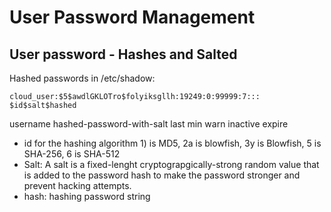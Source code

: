 # User Password Management #

## User password - Hashes and Salted ##

Hashed passwords in /etc/shadow:
```
cloud_user:$5$awdlGKLOTro$folyiksgllh:19249:0:99999:7:::
$id$salt$hashed
```
username hashed-password-with-salt  last min warn inactive expire

- id for the hashing algorithm 1) is MD5, 2a is blowfish, 3y is Blowfish, 5 is SHA-256, 6 is SHA-512
- Salt: A salt is a fixed-lenght cryptograpgically-strong random value that is added to the password hash to make the password stronger and prevent hacking attempts.
- hash: hashing password string

